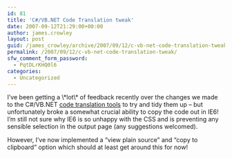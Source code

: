 ```yaml
---
id: 81
title: 'C#/VB.NET Code Translation tweak'
date: 2007-09-12T21:29:00+00:00
author: james.crowley
layout: post
guid: /james_crowley/archive/2007/09/12/c-vb-net-code-translation-tweak.aspx
permalink: /2007/09/12/c-vb-net-code-translation-tweak/
sfw_comment_form_password:
  - PqtDLrKHQ0l6
categories:
  - Uncategorized
---
```

<P mce_keep="true">I&#8217;ve been getting a \*lot\* of feedback recently over the changes we made to the C#/VB.NET <A class="" href="http://labs.developerfusion.co.uk/" mce_href="http://labs.developerfusion.co.uk/">code translation tools</A> to try and tidy them up &#8211; but unfortunately broke a somewhat crucial ability to copy the code out in IE6! I&#8217;m still not sure why IE6 is so unhappy with the CSS and is preventing any sensible selection in the output page&nbsp;(any suggestions welcomed). 

  
<P mce_keep="true">However, I&#8217;ve now implemented a &#8220;view plain source&#8221; and &#8220;copy to clipboard&#8221; option which should at least get around this for now!</P></p>